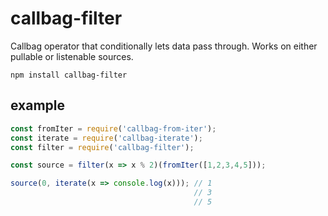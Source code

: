 # callbag-filter

Callbag operator that conditionally lets data pass through. Works on either pullable or listenable sources.

`npm install callbag-filter`

## example

```js
const fromIter = require('callbag-from-iter');
const iterate = require('callbag-iterate');
const filter = require('callbag-filter');

const source = filter(x => x % 2)(fromIter([1,2,3,4,5]));

source(0, iterate(x => console.log(x))); // 1
                                         // 3
                                         // 5
```
